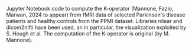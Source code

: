 
Jupyter Notebook code to compute the K-operator (Mannone, Fazio, Marwan, 2024 to appear) from fMRI data of selected Parkinson's disease patients and healthy controls from the PPMI dataset.
Libraries nilear and dicom2nifti have been used, an in particular, the visualization exploited by S. Hough et al. The computation of the K-operator is original (by M. Mannone).
